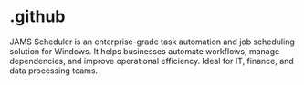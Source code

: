 # .github
JAMS Scheduler is an enterprise-grade task automation and job scheduling solution for Windows. It helps businesses automate workflows, manage dependencies, and improve operational efficiency. Ideal for IT, finance, and data processing teams.
